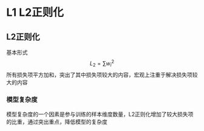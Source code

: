 # L1 L2正则化

## L2正则化

基本形式
$$
L_2=\sum w^2_i
$$
所有损失项平方加和，突出了其中损失项较大的内容，宏观上注重于解决损失项较大的内容

### 模型复杂度

模型复杂度的一个因素是参与训练的样本维度数量，L2正则化增加了较大损失项的比重，通过突出重点，降低模型的复杂度